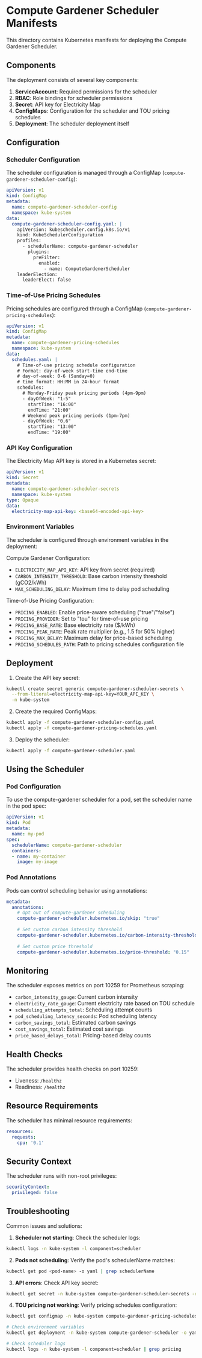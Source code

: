 # Compute Gardener Scheduler Manifests

This directory contains Kubernetes manifests for deploying the Compute Gardener Scheduler.

## Components

The deployment consists of several key components:

1. **ServiceAccount**: Required permissions for the scheduler
2. **RBAC**: Role bindings for scheduler permissions
3. **Secret**: API key for Electricity Map
4. **ConfigMaps**: Configuration for the scheduler and TOU pricing schedules
5. **Deployment**: The scheduler deployment itself

## Configuration

### Scheduler Configuration

The scheduler configuration is managed through a ConfigMap (`compute-gardener-scheduler-config`):

```yaml
apiVersion: v1
kind: ConfigMap
metadata:
  name: compute-gardener-scheduler-config
  namespace: kube-system
data:
  compute-gardener-scheduler-config.yaml: |
    apiVersion: kubescheduler.config.k8s.io/v1
    kind: KubeSchedulerConfiguration
    profiles:
      - schedulerName: compute-gardener-scheduler
        plugins:
          preFilter:
            enabled:
              - name: ComputeGardenerScheduler
    leaderElection:
      leaderElect: false
```

### Time-of-Use Pricing Schedules

Pricing schedules are configured through a ConfigMap (`compute-gardener-pricing-schedules`):

```yaml
apiVersion: v1
kind: ConfigMap
metadata:
  name: compute-gardener-pricing-schedules
  namespace: kube-system
data:
  schedules.yaml: |
    # Time-of-use pricing schedule configuration
    # Format: day-of-week start-time end-time
    # day-of-week: 0-6 (Sunday=0)
    # time format: HH:MM in 24-hour format
    schedules:
      # Monday-Friday peak pricing periods (4pm-9pm)
      - dayOfWeek: "1-5"
        startTime: "16:00"
        endTime: "21:00"
      # Weekend peak pricing periods (1pm-7pm)
      - dayOfWeek: "0,6" 
        startTime: "13:00"
        endTime: "19:00"
```

### API Key Configuration

The Electricity Map API key is stored in a Kubernetes secret:

```yaml
apiVersion: v1
kind: Secret
metadata:
  name: compute-gardener-scheduler-secrets
  namespace: kube-system
type: Opaque
data:
  electricity-map-api-key: <base64-encoded-api-key>
```

### Environment Variables

The scheduler is configured through environment variables in the deployment:

Compute Gardener Configuration:
- `ELECTRICITY_MAP_API_KEY`: API key from secret (required)
- `CARBON_INTENSITY_THRESHOLD`: Base carbon intensity threshold (gCO2/kWh)
- `MAX_SCHEDULING_DELAY`: Maximum time to delay pod scheduling

Time-of-Use Pricing Configuration:
- `PRICING_ENABLED`: Enable price-aware scheduling ("true"/"false")
- `PRICING_PROVIDER`: Set to "tou" for time-of-use pricing
- `PRICING_BASE_RATE`: Base electricity rate ($/kWh)
- `PRICING_PEAK_RATE`: Peak rate multiplier (e.g., 1.5 for 50% higher)
- `PRICING_MAX_DELAY`: Maximum delay for price-based scheduling
- `PRICING_SCHEDULES_PATH`: Path to pricing schedules configuration file

## Deployment

1. Create the API key secret:
```bash
kubectl create secret generic compute-gardener-scheduler-secrets \
  --from-literal=electricity-map-api-key=YOUR_API_KEY \
  -n kube-system
```

2. Create the required ConfigMaps:
```bash
kubectl apply -f compute-gardener-scheduler-config.yaml
kubectl apply -f compute-gardener-pricing-schedules.yaml
```

3. Deploy the scheduler:
```bash
kubectl apply -f compute-gardener-scheduler.yaml
```

## Using the Scheduler

### Pod Configuration

To use the compute-gardener scheduler for a pod, set the scheduler name in the pod spec:

```yaml
apiVersion: v1
kind: Pod
metadata:
  name: my-pod
spec:
  schedulerName: compute-gardener-scheduler
  containers:
  - name: my-container
    image: my-image
```

### Pod Annotations

Pods can control scheduling behavior using annotations:

```yaml
metadata:
  annotations:
    # Opt out of compute-gardener scheduling
    compute-gardener-scheduler.kubernetes.io/skip: "true"
    
    # Set custom carbon intensity threshold
    compute-gardener-scheduler.kubernetes.io/carbon-intensity-threshold: "250.0"
    
    # Set custom price threshold
    compute-gardener-scheduler.kubernetes.io/price-threshold: "0.15"
```

## Monitoring

The scheduler exposes metrics on port 10259 for Prometheus scraping:

- `carbon_intensity_gauge`: Current carbon intensity
- `electricity_rate_gauge`: Current electricity rate based on TOU schedule
- `scheduling_attempts_total`: Scheduling attempt counts
- `pod_scheduling_latency_seconds`: Pod scheduling latency
- `carbon_savings_total`: Estimated carbon savings
- `cost_savings_total`: Estimated cost savings
- `price_based_delays_total`: Pricing-based delay counts

## Health Checks

The scheduler provides health checks on port 10259:
- Liveness: `/healthz`
- Readiness: `/healthz`

## Resource Requirements

The scheduler has minimal resource requirements:
```yaml
resources:
  requests:
    cpu: '0.1'
```

## Security Context

The scheduler runs with non-root privileges:
```yaml
securityContext:
  privileged: false
```

## Troubleshooting

Common issues and solutions:

1. **Scheduler not starting**: Check the scheduler logs:
```bash
kubectl logs -n kube-system -l component=scheduler
```

2. **Pods not scheduling**: Verify the pod's schedulerName matches:
```bash
kubectl get pod <pod-name> -o yaml | grep schedulerName
```

3. **API errors**: Check API key secret:
```bash
kubectl get secret -n kube-system compute-gardener-scheduler-secrets -o yaml
```

4. **TOU pricing not working**: Verify pricing schedules configuration:
```bash
kubectl get configmap -n kube-system compute-gardener-pricing-schedules -o yaml

# Check environment variables
kubectl get deployment -n kube-system compute-gardener-scheduler -o yaml | grep PRICING

# Check scheduler logs
kubectl logs -n kube-system -l component=scheduler | grep pricing
